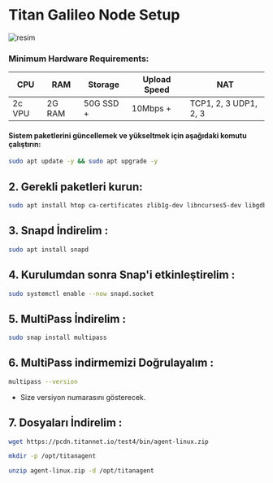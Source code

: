 # Titan Galileo Node Setup

![resim](https://github.com/user-attachments/assets/4c227290-b685-40f1-ae70-fe8524f85e3a)

### Minimum Hardware Requirements:

| CPU      | RAM     | Storage   | Upload Speed | NAT                |
|----------|---------|-----------|--------------|--------------------|
| 2c VPU   | 2G RAM  | 50G SSD + | 10Mbps +     | TCP1, 2, 3 UDP1, 2, 3 |


#### Sistem paketlerini güncellemek ve yükseltmek için aşağıdaki komutu çalıştırın:

```bash
sudo apt update -y && sudo apt upgrade -y
```
## 2. Gerekli paketleri kurun:

```bash
sudo apt install htop ca-certificates zlib1g-dev libncurses5-dev libgdbm-dev libnss3-dev tmux iptables curl nvme-cli git wget make jq libleveldb-dev build-essential pkg-config ncdu tar clang bsdmainutils lsb-release libssl-dev libreadline-dev libffi-dev jq gcc screen unzip lz4 -y
```

## 3. Snapd İndirelim : 

```bash
sudo apt install snapd
```

## 4. Kurulumdan sonra Snap'i etkinleştirelim : 

```bash
sudo systemctl enable --now snapd.socket
```

## 5. MultiPass İndirelim : 

```bash
sudo snap install multipass
```

## 6. MultiPass indirmemizi Doğrulayalım : 

```bash
multipass --version
```

- Size versiyon numarasını gösterecek.

## 7. Dosyaları İndirelim : 

```bash
wget https://pcdn.titannet.io/test4/bin/agent-linux.zip
```

```bash
mkdir -p /opt/titanagent
```

```bash
unzip agent-linux.zip -d /opt/titanagent
```

